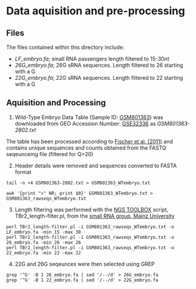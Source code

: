 # Data aquisition and pre-processing

## Files

The files contained within this directory include:
- *LF_embryo.fa*; small RNA passengers length filtered to 15-30nt
- *26G_embryo.fa*; 26G sRNA sequences. Length filtered to 26 starting with a G
- *22G_embryo.fa*; 22G sRNA sequences. Length filtered to 22 starting with a G

## Aquisition and Processing

1) Wild-Type Embryo Data Table (Sample ID: [GSM801363](https://www.ncbi.nlm.nih.gov/geo/query/acc.cgi?acc=GSM801363)) was downloaded from GEO Accession Number: [GSE32336](https://www.ncbi.nlm.nih.gov/geo/query/acc.cgi?acc=GSE32366) as *GSM801363-2802.txt*

The table has been processed according to [Fischer et al. (2011)](https://pubmed.ncbi.nlm.nih.gov/22102828/) and contains unique sequences and counts obtained from the FASTQ seqeunceing file (filtered for Q>20)

2) Header details were removed and sequences converted to FASTA format

```
tail -n +4 GSM801363-2802.txt > GSM801363_WTembryo.txt 

awk '{print ">" NR; print $0}' GSM801363_WTembryo.txt > GSM801363_rawseqs_WTembryo.txt 
```

3) Length filtering was performed with the [NGS TOOLBOX](https://www.smallrnagroup.uni-mainz.de/software/TBr2.zip) script, TBr2_length-filter.pl, from the [small RNA group, Mainz University](https://www.smallrnagroup.uni-mainz.de/)

```
perl TBr2_length-filter.pl -i GSM801363_rawseqs_WTembryo.txt -o LF_embryo.fa -min 15 -max 30
perl TBr2_length-filter.pl -i GSM801363_rawseqs_WTembryo.txt -o 26_embryo.fa -min 26 -max 26
perl TBr2_length-filter.pl -i GSM801363_rawseqs_WTembryo.txt -o 22_embryo.fa -min 22 -max 22
```

4) 22G and 26G seqeunces were then selected using GREP
```
grep '^G' -B 1 26_embryo.fa | sed '/--/d' > 26G_embryo.fa
grep '^G' -B 1 22_embryo.fa | sed '/--/d' > 22G_embryo.fa
```
